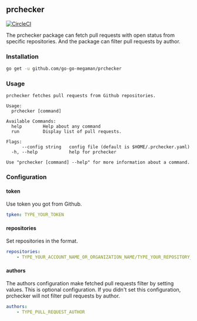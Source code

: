 ## prchecker

[![CircleCI](https://circleci.com/gh/go-go-megaman/prchecker.svg?style=svg)](https://circleci.com/gh/go-go-megaman/prchecker)

The prchecker package can fetch pull requests with open status from specific repositories. And the package can filter pull requests by author. 

### Installation

```bash
go get -u github.com/go-go-megaman/prchecker
```

### Usage

```text
prchecker fetches pull requests from Github repositories.

Usage:
  prchecker [command]

Available Commands:
  help        Help about any command
  run         Display list of pull requests.

Flags:
      --config string   config file (default is $HOME/.prchecker.yaml)
  -h, --help            help for prchecker

Use "prchecker [command] --help" for more information about a command.
```

### Configuration

#### token

Use token you got from Github.

```yaml
tpken: TYPE_YOUR_TOKEN
```

#### repositories

Set repositories in the format.

```yaml
repositories:
    - TYPE_YOUR_ACCOUNT_NAME_OR_ORGANIZATION_NAME/TYPE_YOUR_REPOSITORY_NAME
```

#### authors

The authors configuration make fetched pull requests filter by setting values. This is optional configuration. If you didn't set this configuration, prchecker will not filter pull requests by author.

```yaml
authors:
    - TYPE_PULL_REQUEST_AUTHOR
```